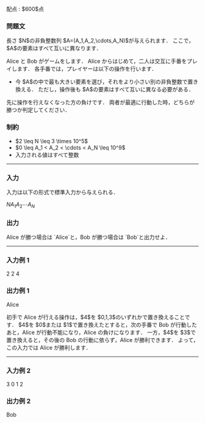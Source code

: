 
<div>

<span>

<span>

<p>
配点 : $600$点
</p>

<div>

<section>

### **問題文**

<p>
長さ $N$の非負整数列 $A=(A_1,A_2,\cdots,A_N)$が与えられます．
ここで，$A$の要素はすべて互いに異なります．
</p>

<p>
Alice と Bob がゲームをします．
Alice からはじめて，二人は交互に手番をプレイします．
各手番では，プレイヤーは以下の操作を行います．
</p>

<ul>

<li>
今 $A$の中で最も大きい要素を選び，それをより小さい別の非負整数で置き換える．
ただし，操作後も $A$の要素はすべて互いに異なる必要がある．
</li>

</ul>

<p>
先に操作を行えなくなった方の負けです．
両者が最適に行動した時，どちらが勝つか判定してください．
</p>

</section>

</div>

<div>

<section>

### **制約**

<ul>

<li>
$2 \leq N \leq 3 \times 10^5$
</li>

<li>
$0 \leq A_1 < A_2 < \cdots < A_N \leq 10^9$
</li>

<li>
入力される値はすべて整数
</li>

</ul>

</section>

</div>

---

<div>

<div>

<section>

### **入力**

<p>
入力は以下の形式で標準入力から与えられる．
</p>

<div>

$N$$A_1$$A_2$$\cdots$$A_N$
</div>

</section>

</div>

<div>

<section>

### **出力**

<p>
Alice が勝つ場合は `Alice`と，Bob が勝つ場合は `Bob`と出力せよ．
</p>

</section>

</div>

</div>

---

<div>

<section>

### **入力例 1**

<div>

2
2 4

</div>

</section>

</div>

<div>

<section>

### **出力例 1**

<div>

Alice

</div>

<p>
初手で Alice が行える操作は，$4$を $0,1,3$のいずれかで置き換えることです．
$4$を $0$または $1$で置き換えたとすると，次の手番で Bob が行動したあと，Alice が行動不能になり，Alice の負けになります．
一方，$4$を $3$で置き換えると，その後の Bob の行動に依らず，Alice が勝利できます．
よって，この入力では Alice が勝利します．
</p>

</section>

</div>

---

<div>

<section>

### **入力例 2**

<div>

3
0 1 2

</div>

</section>

</div>

<div>

<section>

### **出力例 2**

<div>

Bob

</div>

</section>

</div>

</span>

</span>

</div>
